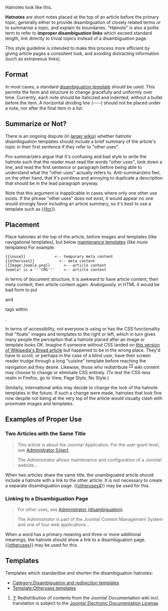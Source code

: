 <!-- Filename: JDOC:Hatnotes / Display title: JDOC:Hatnotes -->

Hatnotes look like this.

**Hatnotes** are short notes placed at the top of an article before the
primary topic, generally either to provide disambiguation of closely
related terms or to summarise a topic, and explain its boundaries.
"Hatnote" is also a polite term to refer to **improper disambiguation
links** which exceed standard length, link directly to trivial topics
instead of a disambiguation page.

This style guideline is intended to make this process more efficient by
giving article pages a consistent look, and avoiding distracting
information (such as extraneous links).

## Format

In most cases, a standard [disambiguation
template](https://docs.joomla.org/Category:Disambiguation_and_redirection_templates "Category:Disambiguation and redirection templates")
should be used. This permits the form and structure to change gracefully
and uniformly over time. Currently, each note should be italicized and
indented, without a bullet before the item. A horizontal dividing line
(----) should not be placed under a note, nor after the final item in a
list.

## Summarize or Not?

There is an ongoing dispute (in
<a href="https://en.wikipedia.org/wiki/Main_Page" class="extiw"
title="wikipedia:Main Page">larger wikis</a>) whether hatnote
disambiguation templates should include a brief summary of the article's
topic in their first sentence if they refer to "other uses".

Pro-summarizers argue that it's confusing and bad style to write the
hatnote such that the reader must read the words "other uses", look down
a line, and read the first sentence or paragraph before being able to
understand what the "other uses" actually refers to. Anti-summarizers
feel, on the other hand, that it's pointless and annoying to duplicate a
description that should be in the lead paragraph anyway.

Note that this argument is inapplicable in cases where only one other
use exists. If the phrase "other uses" does not exist, it would appear
no one would strongly favor including an article summary, so it's best
to use a template such as
{{[for](https://docs.joomla.org/Template:For "Template:For")}}.

## Placement

Place hatnotes at the top of the article, before images and templates
(like navigational templates), but below [maintenance
templates](https://docs.joomla.org/Category:Marker_templates "Category:Marker templates")
(like *inuse* templates) For example:

    {{inuse}}             <-- temporary meta content
    {{otheruses}}           <-- meta content
    [[Image:Joomla.png]]      <-- article content
    Joomla! is a '''CMS'''    <-- article content

In terms of document structure, it is awkward to have article content,
then meta content, then article content again. Analogously, in HTML it
would be bad form to put

and

tags within

.

In terms of accessibility, not everyone is using or has the CSS
functionality that "floats" images and templates to the right or left,
which in turn gives many people the perception that a hatnote placed
after an image or template looks OK. Imagine if someone without CSS
landed on <a
href="https://en.wikipedia.org/w/index.php?title=Bread&amp;oldid=54316323"
class="external text" target="_blank"
rel="nofollow noreferrer noopener">this version of Wikipedia's Bread
article</a> but happened to be in the wrong place. They'd have to
scroll, or perhaps in the case of a blind user, have their screen reader
trudge through a long "cuisine" template before reaching the navigation
aid they desire. Likewise, those who redistribute
<sup>[\[1\]](#cite_note-1)</sup> wiki content may choose to change or
eliminate CSS entirely. (To test the CSS-less realm in Firefox, go to
View, Page Style, No Style.)

Similarly, international wikis may decide to change the look of the
hatnote templates in the future. If such a change were made, hatnotes
that look fine now despite not being at the very top of the article
would visually clash with proximate images and templates.

## Examples of Proper Use

### Two Articles with the Same Title

> This article is about the Joomla! Application. For the user grant
> level, see [Administrator
> (User)](https://docs.joomla.org/Administrator_(User) "Administrator (User)").  
>   
> The *Administrator* allows maintenance and configuration of a Joomla!
> website...

When two articles share the same title, the unambiguated article should
include a hatnote with a link to the other article. It is not necessary
to create a separate disambiguation page.
{{[otheruses4](https://docs.joomla.org/Template:Otheruses4 "Template:Otheruses4")}}
may be used for this.

### Linking to a Disambiguation Page

> For other uses, see
> <a href="https://docs.joomla.org/Administrator_(disambiguation)"
> class="mw-redirect" title="Administrator (disambiguation)">Administrator
> (disambiguation)</a>.  
>   
> The *Administrator* is part of the Joomla! Content Management System
> and one of four web applications...

When a word has a primary meaning and three or more additional meanings,
the hatnote should show a link to a disambiguation page.
{{[otheruses](https://docs.joomla.org/Template:Otheruses "Template:Otheruses")}}
may be used for this.

## Templates

Templates which standardise and shorten the disambiguation hatnotes:

- [Category:Disambiguation and redirection
  templates](https://docs.joomla.org/Category:Disambiguation_and_redirection_templates "Category:Disambiguation and redirection templates")
- [Template:Otheruses
  templates](https://docs.joomla.org/Template:Otheruses_templates "Template:Otheruses templates")

1.  <span id="cite_note-1">[↑](#cite_ref-1) Redistribution of contents
    from the Joomla! Documentation wiki incl. translation is subject to
    the [Joomla! Electronic Documentation
    License](https://docs.joomla.org/JEDL "JEDL").</span>
